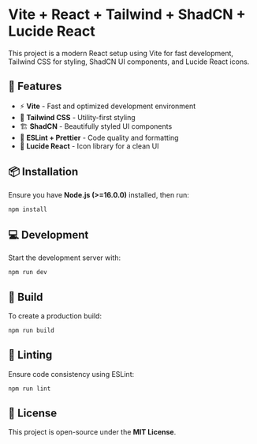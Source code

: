 # Vite + React + Tailwind + ShadCN + Lucide React

This project is a modern React setup using Vite for fast development, Tailwind CSS for styling, ShadCN UI components, and Lucide React icons.

## 🚀 Features
- ⚡ **Vite** - Fast and optimized development environment
- 🎨 **Tailwind CSS** - Utility-first styling
- 🏗 **ShadCN** - Beautifully styled UI components
- 🔄 **ESLint + Prettier** - Code quality and formatting
- 🔧 **Lucide React** - Icon library for a clean UI

## 📦 Installation

Ensure you have **Node.js (>=16.0.0)** installed, then run:

```sh
npm install
```

## 💻 Development

Start the development server with:

```sh
npm run dev
```

## 🔨 Build

To create a production build:

```sh
npm run build
```

## 🧹 Linting

Ensure code consistency using ESLint:

```sh
npm run lint
```



## 📜 License

This project is open-source under the **MIT License**.


